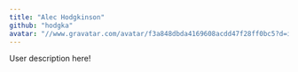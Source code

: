 ```yaml
---
title: "Alec Hodgkinson"
github: "hodgka"
avatar: "//www.gravatar.com/avatar/f3a848dbda4169608acdd47f28ff0bc5?d=identicon"
---
```


User description here!
